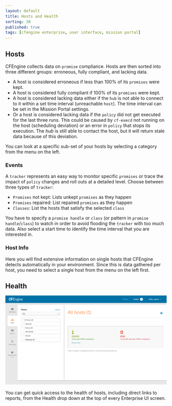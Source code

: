 ```yaml
---
layout: default
title: Hosts and Health
sorting: 30
published: true
tags: [cfengine enterprise, user interface, mission portal]
---
```


## Hosts ##

CFEngine collects data on `promise` compliance. Hosts are then sorted into three different groups: erroneous, fully compliant, and lacking data.

* A host is considered erroneous if less than 100% of its ```promises``` were kept.
* A host is considered fully compliant if 100% of its ```promises``` were kept.
* A host is considered lacking data either if the ```hub``` is not able to connect to it within a set time interval (unreachable `host`). The time interval can be set in the Mission Portal settings.
* Or a host is considered lacking data if the ```policy``` did not get executed for the last three runs. This could be caused by `cf-execd` not running on the host (scheduling deviation) or an error in ```policy``` that stops its execution. The *hub* is still able to contact the host, but it will return stale data because of this deviation.

You can look at a specific sub-set of your hosts by selecting a category from the menu on the left.

### Events ###

A ```tracker``` represents an easy way to monitor specific ```promises``` or trace the impact of ```policy``` changes and roll outs at a detailed level. Choose between three types of ```tracker```:

* ```Promises``` not kept: Lists unkept ```promises``` as they happen
* ```Promises``` repaired: List repaired ```promises``` as they happen
* ```Classes```: List the hosts that satisfy the selected ```class```

You have to specify a ```promise handle``` or ```class``` (or pattern in ```promise handle```/```class```) to watch in order to avoid flooding the ```tracker``` with too much data. Also select a start time to identify the time interval that you are interested in.

### Host Info ###

Here you will find extensive information on single hosts that CFEngine detects automatically in your environment. Since this is data gathered per host, you need to select a single host from the menu on the left first.

## Health ##

![Hosts](Mission-Portal-Hosts-1.png)

You can get quick access to the health of hosts, including direct links to reports, from the Health drop down at the top of every Enterprise UI screen. 
